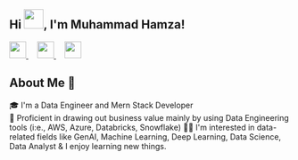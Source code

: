## Hi <img src="https://github.com/TheDudeThatCode/TheDudeThatCode/blob/master/Assets/Hi.gif" width="35px"/>, I'm Muhammad Hamza!

<!--
**Muhammad-Hamza69/Muhammad-Hamza69** is a ✨ _special_ ✨ repository because its `README.md` (this file) appears on your GitHub profile.

Here are some ideas to get you started:

- 🔭 I’m currently working on ...
- 🌱 I’m currently learning ...
- 👯 I’m looking to collaborate on ...
- 🤔 I’m looking for help with ...
- 💬 Ask me about ...
- 📫 How to reach me: ...
- 😄 Pronouns: ...
- ⚡ Fun fact: ...
-->

<a href="https://www.facebook.com/profile.php?id=100009434039543">
  <img src="https://cdn-icons-png.flaticon.com/512/733/733547.png" width="30" />
</a>
&nbsp;&nbsp;&nbsp;
<a href="mailto:m.hamzasiddiqui22@gmail.com">
  <img src="https://cdn-icons-png.flaticon.com/512/732/732200.png" width="30" />
</a>
&nbsp;&nbsp;&nbsp;
<a href="https://www.linkedin.com/in/muhammad-hamza-386a36306/">
  <img src="https://cdn-icons-png.flaticon.com/512/174/174857.png" width="30" />
</a>

## About Me 🚀

🎓 I'm a Data Engineer and Mern Stack Developer <br/>
🔨 Proficient in drawing out business value mainly by using Data Engineering tools (i:e., AWS, Azure, Databricks, Snowflake)
👨‍💻 I'm interested in data-related fields like GenAI, Machine Learning, Deep Learning, Data Science, Data Analyst & I enjoy learning new things.

